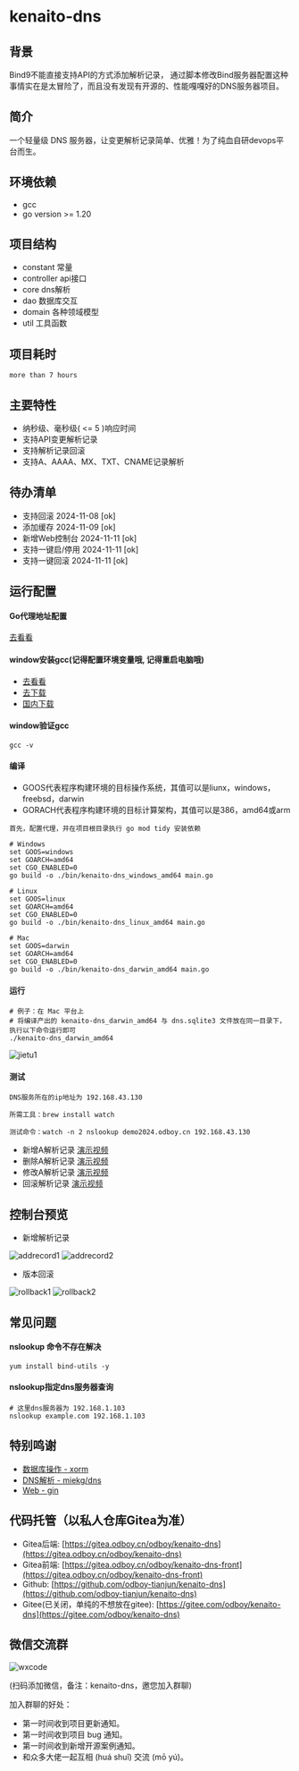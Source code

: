 # kenaito-dns

## 背景

Bind9不能直接支持API的方式添加解析记录， 通过脚本修改Bind服务器配置这种事情实在是太冒险了，而且没有发现有开源的、性能嘎嘎好的DNS服务器项目。

## 简介

一个轻量级 DNS 服务器，让变更解析记录简单、优雅！为了纯血自研devops平台而生。

## 环境依赖

- gcc
- go version >= 1.20

## 项目结构

- constant 常量
- controller api接口
- core dns解析
- dao 数据库交互
- domain 各种领域模型
- util 工具函数

## 项目耗时

``
more than 7 hours
``

## 主要特性

- 纳秒级、毫秒级( <= 5 )响应时间
- 支持API变更解析记录
- 支持解析记录回滚
- 支持A、AAAA、MX、TXT、CNAME记录解析

## 待办清单

- 支持回滚 2024-11-08 [ok]
- 添加缓存 2024-11-09 [ok]
- 新增Web控制台 2024-11-11 [ok]
- 支持一键启/停用 2024-11-11 [ok]
- 支持一键回滚 2024-11-11 [ok]

## 运行配置

#### Go代理地址配置

[去看看](https://blog.odboy.cn/go%E5%85%A8%E5%B1%80%E9%85%8D%E7%BD%AE%E5%9B%BD%E5%86%85%E6%BA%90-by-odboy/)

#### window安装gcc(记得配置环境变量哦, 记得重启电脑哦)

- [去看看](https://github.com/niXman/mingw-builds-binaries/releases)
- [去下载](https://github.com/niXman/mingw-builds-binaries/releases/download/14.2.0-rt_v12-rev0/x86_64-14.2.0-release-posix-seh-msvcrt-rt_v12-rev0.7z)
- [国内下载](https://oss.odboy.cn/blog/files/windows-gcc/x86_64-14.2.0-release-posix-seh-msvcrt-rt_v12-rev0.7z)

#### window验证gcc

```shell
gcc -v
```

#### 编译

- GOOS代表程序构建环境的目标操作系统，其值可以是liunx，windows，freebsd，darwin
- GORACH代表程序构建环境的目标计算架构，其值可以是386，amd64或arm

```text
首先，配置代理，并在项目根目录执行 go mod tidy 安装依赖
```

```shell
# Windows
set GOOS=windows
set GOARCH=amd64
set CGO_ENABLED=0
go build -o ./bin/kenaito-dns_windows_amd64 main.go
```

```shell
# Linux
set GOOS=linux
set GOARCH=amd64
set CGO_ENABLED=0
go build -o ./bin/kenaito-dns_linux_amd64 main.go
```

```shell
# Mac
set GOOS=darwin
set GOARCH=amd64
set CGO_ENABLED=0
go build -o ./bin/kenaito-dns_darwin_amd64 main.go
```

#### 运行

```shell
# 例子：在 Mac 平台上
# 将编译产出的 kenaito-dns_darwin_amd64 与 dns.sqlite3 文件放在同一目录下， 执行以下命令运行即可
./kenaito-dns_darwin_amd64
```

![jietu1](https://oss.odboy.cn/blog/files/onlinedoc/kenaito-dns/jietu1.png)

#### 测试

```text
DNS服务所在的ip地址为 192.168.43.130

所需工具：brew install watch

测试命令：watch -n 2 nslookup demo2024.odboy.cn 192.168.43.130
```

- 新增A解析记录 [演示视频](https://oss.odboy.cn/blog/files/onlinedoc/kenaito-dns/AddRecord_WM.mp4)
- 删除A解析记录 [演示视频](https://oss.odboy.cn/blog/files/onlinedoc/kenaito-dns/RemoveRecord_WM.mp4)
- 修改A解析记录 [演示视频](https://oss.odboy.cn/blog/files/onlinedoc/kenaito-dns/ModifyRecord_WM.mp4)
- 回滚解析记录 [演示视频](https://oss.odboy.cn/blog/files/onlinedoc/kenaito-dns/RollbackRecord_WM.mp4)

## 控制台预览

- 新增解析记录

![addrecord1](https://oss.odboy.cn/blog/files/onlinedoc/kenaito-dns/add_record_func.png)
![addrecord2](https://oss.odboy.cn/blog/files/onlinedoc/kenaito-dns/add_record_func2.png)

- 版本回滚

![rollback1](https://oss.odboy.cn/blog/files/onlinedoc/kenaito-dns/rollback_func.png)
![rollback2](https://oss.odboy.cn/blog/files/onlinedoc/kenaito-dns/rollback_func2.png)

## 常见问题

#### nslookup 命令不存在解决

```shell
yum install bind-utils -y
```

#### nslookup指定dns服务器查询

```shell
# 这里dns服务器为 192.168.1.103
nslookup example.com 192.168.1.103
```

## 特别鸣谢

- [数据库操作 - xorm](http://xorm.topgoer.com/)
- [DNS解析 - miekg/dns](https://github.com/miekg/dns)
- [Web - gin](https://gin-gonic.com/zh-cn/docs/quickstart/)

## 代码托管（以私人仓库Gitea为准）

- Gitea后端: [https://gitea.odboy.cn/odboy/kenaito-dns](https://gitea.odboy.cn/odboy/kenaito-dns)
- Gitea前端: [https://gitea.odboy.cn/odboy/kenaito-dns-front](https://gitea.odboy.cn/odboy/kenaito-dns-front)
- Github: [https://github.com/odboy-tianjun/kenaito-dns](https://github.com/odboy-tianjun/kenaito-dns)
- Gitee(已关闭，单纯的不想放在gitee): [https://gitee.com/odboy/kenaito-dns](https://gitee.com/odboy/kenaito-dns)

## 微信交流群

![wxcode](https://oss.odboy.cn/blog/files/userinfo/MyWxCode.png)

(扫码添加微信，备注：kenaito-dns，邀您加入群聊)

加入群聊的好处：

- 第一时间收到项目更新通知。
- 第一时间收到项目 bug 通知。
- 第一时间收到新增开源案例通知。
- 和众多大佬一起互相 (huá shuǐ) 交流 (mō yú)。